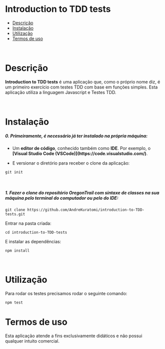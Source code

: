 # Introduction to TDD tests

- [Descrição](#descrição)
- [Instalação](#instalação)
- [Utilização](#utilização)
- [Termos de uso](#termos-de-uso)

<br>

# Descrição

<p><strong>Introduction to TDD tests</strong> é uma aplicação que, como o próprio nome diz, é um primeiro exercício com testes TDD com base em funções simples. Esta aplicação utiliza a linguagem Javascript e Testes TDD.</p>
<br>

# Instalação

<h5>0. Primeiramente, é necessário já ter instalado na própria máquina:</h5>

- <p> Um <b>editor de código</b>, conhecido também como <b>IDE</b>. Por exemplo, o <b>[Visual Studio Code (VSCode)](https://code.visualstudio.com/)</b>.</p>

- <p> E versionar o diretório para receber o clone da aplicação:</p>

```
git init
```

<br>
<h5>1. Fazer o clone do reposítório <strong>OregonTrail com sintaxe de classes</strong> na sua máquina pelo terminal do computador ou pelo do IDE:</h5>

```
git clone https://github.com/AndreKuratomi/introduction-to-TDD-tests.git
```

<p>Entrar na pasta criada:</p>

```
cd introduction-to-TDD-tests
```

<p>E instalar as dependências:</p>

```
npm install
```

<br>


# Utilização

<p>Para rodar os testes precisamos rodar o seguinte comando:</p>

```
npm test
```


# Termos de uso

<p>Esta aplicação atende a fins exclusivamente didáticos e não possui qualquer intuito comercial.</p>

